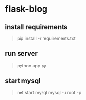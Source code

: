 # flask-blog

## install requirements
> pip install -r requirements.txt

## run server
> python app.py

## start mysql
> net start mysql
> mysql -u root -p

